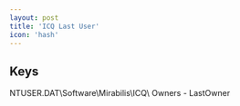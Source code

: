 ```yaml
---
layout: post
title: 'ICQ Last User'
icon: 'hash'
---
```


## Keys

NTUSER.DAT\Software\Mirabilis\ICQ\ Owners - LastOwner

